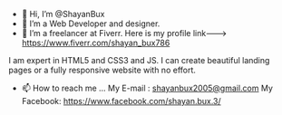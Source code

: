 - 👋 Hi, I’m @ShayanBux
- 👀 I’m a Web Developer and designer.
- 🌱 I’m a freelancer at Fiverr. Here is my profile link---> https://www.fiverr.com/shayan_bux786

I am expert in HTML5 and CSS3 and JS. I can create beautiful landing pages or a fully responsive website with no effort.

- 📫 How to reach me ...
My E-mail : shayanbux2005@gmail.com
My Facebook: https://www.facebook.com/shayan.bux.3/

<!---
ShayanBux/ShayanBux is a ✨ special ✨ repository because its `README.md` (this file) appears on your GitHub profile.
You can click the Preview link to take a look at your changes.
--->
